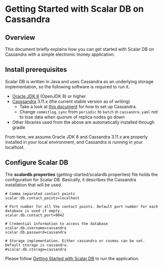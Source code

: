 # Getting Started with Scalar DB on Cassandra
    
## Overview
This document briefly explains how you can get started with Scalar DB on Cassandra with a simple electronic money application.

## Install prerequisites

Scalar DB is written in Java and uses Cassandra as an underlying storage implementation, so the following software is required to run it.

* [Oracle JDK 8](https://www.oracle.com/technetwork/java/javase/downloads/jdk8-downloads-2133151.html) (OpenJDK 8) or higher
* [Casssandra](http://cassandra.apache.org/) 3.11.x (the current stable version as of writing)
    * Take a look at [this document](http://cassandra.apache.org/download/) for how to set up Cassandra.
    * Change `commitlog_sync` from `periodic` to `batch` in `cassandra.yaml` not to lose data when quorum of replica nodes go down
* Other libraries used from the above are automatically installed through gradle

From here, we assume Oracle JDK 8 and Cassandra 3.11.x are properly installed in your local environment, and Cassandra is running in your localhost.

## Configure Scalar DB

The **scalardb.properties** (getting-started/scalardb.properties) file holds the configuration for Scalar DB. Basically, it describes the Cassandra installation that will be used.

```
# Comma separated contact points
scalar.db.contact_points=localhost

# Port number for all the contact points. Default port number for each database is used if empty.
scalar.db.contact_port=9042

# Credential information to access the database
scalar.db.username=cassandra
scalar.db.password=cassandra

# Storage implementation. Either cassandra or cosmos can be set. Default storage is cassandra.
#scalar.db.storage=cassandra
```

Please follow [Getting Started with Scalar DB](getting-started-with-scalardb.md) to run the application.
